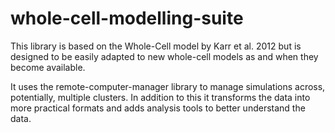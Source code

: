 # whole-cell-modelling-suite
This library is based on the Whole-Cell model by Karr et al. 2012 but is designed to be easily adapted to new whole-cell models as and when they become available. 

It uses the remote-computer-manager library to manage simulations across, potentially, multiple clusters. In addition to this it transforms the data into more practical formats and adds analysis tools to better understand the data.
